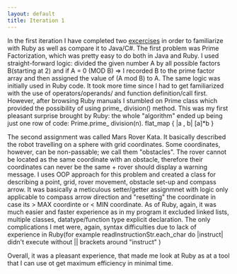 ```yaml
---
layout: default
title: Iteration 1
---
```


In the first iteration I have completed two [excercises](http://mignatiuc.github.io/Hello-World/)  in order to familiarize
with Ruby as well as compare it to Java/C#. The first problem was Prime Factorization, which was pretty easy to do both in Java and Ruby. I used straight-forward logic: divided the given number A by all possible factors B(starting at 2) and if A = 0 (MOD B) => I recorded B to the prime factor array and then assigned the value of (A mod B) to A.
The same logic was initially used in Ruby code. It took more time since I had to get familiarized with the use of operators/operands/ and function definition/call first. However, after browsing Ruby manuals I stumbled on Prime class which provided the possibility of using prime_ division() method. This was my first pleasant surprise brought by Ruby: the whole "algorithm" ended up being just one row of code: 
Prime.prime_ division(n). flat_map { |a , b| [a]*b }

The second assignment was called Mars Rover Kata. It basically described the robot travelling on a sphere with grid coordinates.
Some coordinates, however, can be non-passable; we call them "obstacles". The rover cannot be located as the same coordinate with an obstacle, therefore their coordinates can never be the same + rover should display a warning message.
I uses OOP approach for this problem and created a class for describing a point, grid, rover movement, obstacle set-up and compass arrow. It was basically a meticulous setter/getter assignmnet with logic only applicable to compass arrow direction and "resetting" the coordinate in case its > MAX coordinte or < MIN coordinate.
As of Ruby, again, it was much easier and faster experience as in my program it excluded linked lists, multiple classes, datatype/function type explicit declaration. The only complications I met were, again, syntax difficulties due to lack of experience in Ruby(for example readInstructionStr.each_char do |instruct| didn't execute without || brackets around "instruct" )

Overall, it was a pleasant experience, that made me look at Ruby as at a tool that I can use ot get maximum efficiency in minimal time.


